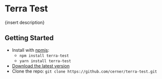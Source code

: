 # Terra Test

 {insert description}

## Getting Started

- Install with [npmjs](https://www.npmjs.com): 
  - `npm install terra-test` 
  - `yarn install terra-test` 
- [Download the latest version](https://github.com/cerner/terra-test/archive/master.zip)
- Clone the repo: `git clone https://github.com/cerner/terra-test.git`
